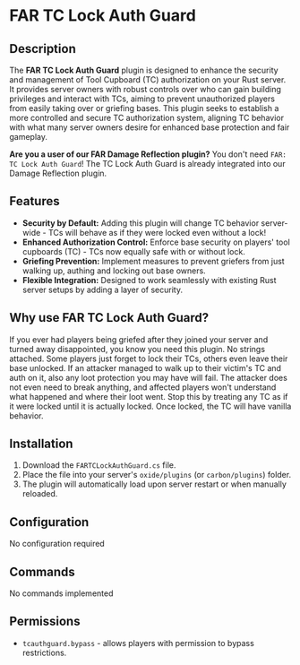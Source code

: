 # FAR TC Lock Auth Guard

## Description
The **FAR TC Lock Auth Guard** plugin is designed to enhance the security and management of Tool Cupboard (TC) authorization on your Rust server. It provides server owners with robust controls over who can gain building privileges and interact with TCs, aiming to prevent unauthorized players from easily taking over or griefing bases. This plugin seeks to establish a more controlled and secure TC authorization system, aligning TC behavior with what many server owners desire for enhanced base protection and fair gameplay.

**Are you a user of our FAR Damage Reflection plugin?**
You don't need `FAR: TC Lock Auth Guard`!
The TC Lock Auth Guard is already integrated into our Damage Reflection plugin.

## Features
*   **Security by Default:** Adding this plugin will change TC behavior server-wide - TCs will behave as if they were locked even without a lock!
*   **Enhanced Authorization Control:** Enforce base security on players' tool cupboards (TC) - TCs now equally safe with or without lock.
*   **Griefing Prevention:** Implement measures to prevent griefers from just walking up, authing and locking out base owners.
*   **Flexible Integration:** Designed to work seamlessly with existing Rust server setups by adding a layer of security.

## Why use FAR TC Lock Auth Guard?
If you ever had players being griefed after they joined your server and turned away disappointed, you know you need this plugin. No strings attached. Some players just forget to lock their TCs, others even leave their base unlocked. If an attacker managed to walk up to their victim's TC and auth on it, also any loot protection you may have will fail. The attacker does not even need to break anything, and affected players won't understand what happened and where their loot went. Stop this by treating any TC as if it were locked until it is actually locked. Once locked, the TC will have vanilla behavior.

## Installation
1.  Download the `FARTCLockAuthGuard.cs` file.
2.  Place the file into your server's `oxide/plugins` (or `carbon/plugins`) folder.
3.  The plugin will automatically load upon server restart or when manually reloaded.

## Configuration
No configuration required

## Commands
No commands implemented

## Permissions
*   `tcauthguard.bypass` - allows players with permission to bypass restrictions.
